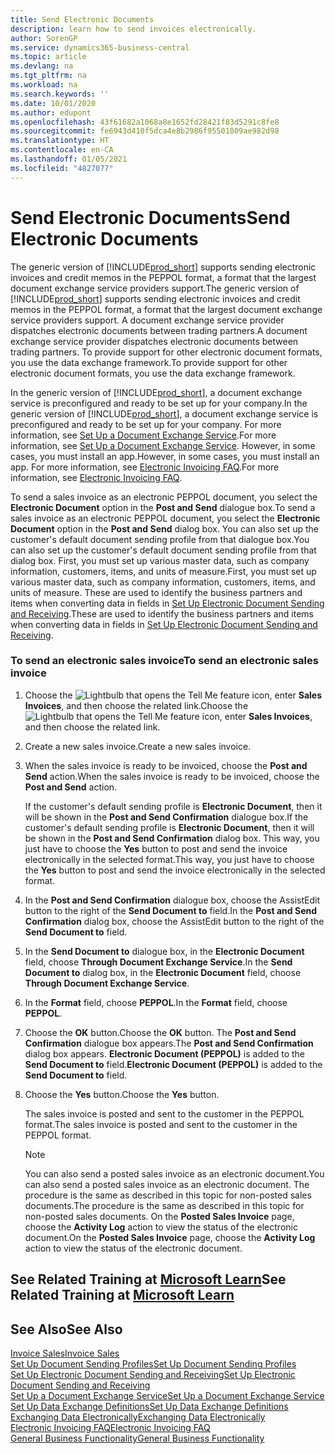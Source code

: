 ```yaml
---
title: Send Electronic Documents
description: learn how to send invoices electronically.
author: SorenGP
ms.service: dynamics365-business-central
ms.topic: article
ms.devlang: na
ms.tgt_pltfrm: na
ms.workload: na
ms.search.keywords: ''
ms.date: 10/01/2020
ms.author: edupont
ms.openlocfilehash: 43f61682a1068a8e1652fd28421f83d5291c8fe8
ms.sourcegitcommit: fe6943d410f5dca4e8b2986f95501009ae982d98
ms.translationtype: HT
ms.contentlocale: en-CA
ms.lasthandoff: 01/05/2021
ms.locfileid: "4827077"
---
```

# <a name="send-electronic-documents"></a><span data-ttu-id="16704-103">Send Electronic Documents</span><span class="sxs-lookup"><span data-stu-id="16704-103">Send Electronic Documents</span></span>

<span data-ttu-id="16704-104">The generic version of [!INCLUDE[prod_short](includes/prod_short.md)] supports sending electronic invoices and credit memos in the PEPPOL format, a format that the largest document exchange service providers support.</span><span class="sxs-lookup"><span data-stu-id="16704-104">The generic version of [!INCLUDE[prod_short](includes/prod_short.md)] supports sending electronic invoices and credit memos in the PEPPOL format, a format that the largest document exchange service providers support.</span></span> <span data-ttu-id="16704-105">A document exchange service provider dispatches electronic documents between trading partners.</span><span class="sxs-lookup"><span data-stu-id="16704-105">A document exchange service provider dispatches electronic documents between trading partners.</span></span> <span data-ttu-id="16704-106">To provide support for other electronic document formats, you use the data exchange framework.</span><span class="sxs-lookup"><span data-stu-id="16704-106">To provide support for other electronic document formats, you use the data exchange framework.</span></span>  

 <span data-ttu-id="16704-107">In the generic version of [!INCLUDE[prod_short](includes/prod_short.md)], a document exchange service is preconfigured and ready to be set up for your company.</span><span class="sxs-lookup"><span data-stu-id="16704-107">In the generic version of [!INCLUDE[prod_short](includes/prod_short.md)], a document exchange service is preconfigured and ready to be set up for your company.</span></span> <span data-ttu-id="16704-108">For more information, see [Set Up a Document Exchange Service](across-how-to-set-up-a-document-exchange-service.md).</span><span class="sxs-lookup"><span data-stu-id="16704-108">For more information, see [Set Up a Document Exchange Service](across-how-to-set-up-a-document-exchange-service.md).</span></span> <span data-ttu-id="16704-109">However, in some cases, you must install an app.</span><span class="sxs-lookup"><span data-stu-id="16704-109">However, in some cases, you must install an app.</span></span> <span data-ttu-id="16704-110">For more information, see [Electronic Invoicing FAQ](faq-electronic-invoicing.yml).</span><span class="sxs-lookup"><span data-stu-id="16704-110">For more information, see [Electronic Invoicing FAQ](faq-electronic-invoicing.yml).</span></span>  

 <span data-ttu-id="16704-111">To send a sales invoice as an electronic PEPPOL document, you select the **Electronic Document** option in the **Post and Send** dialogue box.</span><span class="sxs-lookup"><span data-stu-id="16704-111">To send a sales invoice as an electronic PEPPOL document, you select the **Electronic Document** option in the **Post and Send** dialog box.</span></span> <span data-ttu-id="16704-112">You can also set up the customer's default document sending profile from that dialogue box.</span><span class="sxs-lookup"><span data-stu-id="16704-112">You can also set up the customer's default document sending profile from that dialog box.</span></span> <span data-ttu-id="16704-113">First, you must set up various master data, such as company information, customers, items, and units of measure.</span><span class="sxs-lookup"><span data-stu-id="16704-113">First, you must set up various master data, such as company information, customers, items, and units of measure.</span></span> <span data-ttu-id="16704-114">These are used to identify the business partners and items when converting data in fields in [Set Up Electronic Document Sending and Receiving](across-how-to-set-up-electronic-document-sending-and-receiving.md).</span><span class="sxs-lookup"><span data-stu-id="16704-114">These are used to identify the business partners and items when converting data in fields in [Set Up Electronic Document Sending and Receiving](across-how-to-set-up-electronic-document-sending-and-receiving.md).</span></span>  

### <a name="to-send-an-electronic-sales-invoice"></a><span data-ttu-id="16704-115">To send an electronic sales invoice</span><span class="sxs-lookup"><span data-stu-id="16704-115">To send an electronic sales invoice</span></span>

1. <span data-ttu-id="16704-116">Choose the ![Lightbulb that opens the Tell Me feature](media/ui-search/search_small.png "Tell me what you want to do") icon, enter **Sales Invoices**, and then choose the related link.</span><span class="sxs-lookup"><span data-stu-id="16704-116">Choose the ![Lightbulb that opens the Tell Me feature](media/ui-search/search_small.png "Tell me what you want to do") icon, enter **Sales Invoices**, and then choose the related link.</span></span>  

2. <span data-ttu-id="16704-117">Create a new sales invoice.</span><span class="sxs-lookup"><span data-stu-id="16704-117">Create a new sales invoice.</span></span>  

3. <span data-ttu-id="16704-118">When the sales invoice is ready to be invoiced, choose the **Post and Send** action.</span><span class="sxs-lookup"><span data-stu-id="16704-118">When the sales invoice is ready to be invoiced, choose the **Post and Send** action.</span></span>  

     <span data-ttu-id="16704-119">If the customer's default sending profile is **Electronic Document**, then it will be shown in the **Post and Send Confirmation** dialogue box.</span><span class="sxs-lookup"><span data-stu-id="16704-119">If the customer's default sending profile is **Electronic Document**, then it will be shown in the **Post and Send Confirmation** dialog box.</span></span> <span data-ttu-id="16704-120">This way, you just have to choose the **Yes** button to post and send the invoice electronically in the selected format.</span><span class="sxs-lookup"><span data-stu-id="16704-120">This way, you just have to choose the **Yes** button to post and send the invoice electronically in the selected format.</span></span>  

4. <span data-ttu-id="16704-121">In the **Post and Send Confirmation** dialogue box, choose the AssistEdit button to the right of the **Send Document to** field.</span><span class="sxs-lookup"><span data-stu-id="16704-121">In the **Post and Send Confirmation** dialog box, choose the AssistEdit button to the right of the **Send Document to** field.</span></span>  

5. <span data-ttu-id="16704-122">In the **Send Document to** dialogue box, in the **Electronic Document** field, choose **Through Document Exchange Service**.</span><span class="sxs-lookup"><span data-stu-id="16704-122">In the **Send Document to** dialog box, in the **Electronic Document** field, choose **Through Document Exchange Service**.</span></span>  

6. <span data-ttu-id="16704-123">In the **Format** field, choose **PEPPOL**.</span><span class="sxs-lookup"><span data-stu-id="16704-123">In the **Format** field, choose **PEPPOL**.</span></span>  

7. <span data-ttu-id="16704-124">Choose the **OK** button.</span><span class="sxs-lookup"><span data-stu-id="16704-124">Choose the **OK** button.</span></span> <span data-ttu-id="16704-125">The **Post and Send Confirmation** dialogue box appears.</span><span class="sxs-lookup"><span data-stu-id="16704-125">The **Post and Send Confirmation** dialog box appears.</span></span> <span data-ttu-id="16704-126">**Electronic Document (PEPPOL)** is added to the **Send Document to** field.</span><span class="sxs-lookup"><span data-stu-id="16704-126">**Electronic Document (PEPPOL)** is added to the **Send Document to** field.</span></span>  

8. <span data-ttu-id="16704-127">Choose the **Yes** button.</span><span class="sxs-lookup"><span data-stu-id="16704-127">Choose the **Yes** button.</span></span>  

     <span data-ttu-id="16704-128">The sales invoice is posted and sent to the customer in the PEPPOL format.</span><span class="sxs-lookup"><span data-stu-id="16704-128">The sales invoice is posted and sent to the customer in the PEPPOL format.</span></span>  

    > [!NOTE]  
    >  <span data-ttu-id="16704-129">You can also send a posted sales invoice as an electronic document.</span><span class="sxs-lookup"><span data-stu-id="16704-129">You can also send a posted sales invoice as an electronic document.</span></span> <span data-ttu-id="16704-130">The procedure is the same as described in this topic for non-posted sales documents.</span><span class="sxs-lookup"><span data-stu-id="16704-130">The procedure is the same as described in this topic for non-posted sales documents.</span></span> <span data-ttu-id="16704-131">On the **Posted Sales Invoice** page, choose the **Activity Log** action to view the status of the electronic document.</span><span class="sxs-lookup"><span data-stu-id="16704-131">On the **Posted Sales Invoice** page, choose the **Activity Log** action to view the status of the electronic document.</span></span>  

## <a name="see-related-training-at-microsoft-learn"></a><span data-ttu-id="16704-132">See Related Training at [Microsoft Learn](/learn/modules/electronic-documents-dynamics-365-business-central/index)</span><span class="sxs-lookup"><span data-stu-id="16704-132">See Related Training at [Microsoft Learn](/learn/modules/electronic-documents-dynamics-365-business-central/index)</span></span>

## <a name="see-also"></a><span data-ttu-id="16704-133">See Also</span><span class="sxs-lookup"><span data-stu-id="16704-133">See Also</span></span>

[<span data-ttu-id="16704-134">Invoice Sales</span><span class="sxs-lookup"><span data-stu-id="16704-134">Invoice Sales</span></span>](sales-how-invoice-sales.md)  
[<span data-ttu-id="16704-135">Set Up Document Sending Profiles</span><span class="sxs-lookup"><span data-stu-id="16704-135">Set Up Document Sending Profiles</span></span>](sales-how-setup-document-send-profiles.md)  
[<span data-ttu-id="16704-136">Set Up Electronic Document Sending and Receiving</span><span class="sxs-lookup"><span data-stu-id="16704-136">Set Up Electronic Document Sending and Receiving</span></span>](across-how-to-set-up-electronic-document-sending-and-receiving.md)  
[<span data-ttu-id="16704-137">Set Up a Document Exchange Service</span><span class="sxs-lookup"><span data-stu-id="16704-137">Set Up a Document Exchange Service</span></span>](across-how-to-set-up-a-document-exchange-service.md)  
[<span data-ttu-id="16704-138">Set Up Data Exchange Definitions</span><span class="sxs-lookup"><span data-stu-id="16704-138">Set Up Data Exchange Definitions</span></span>](across-how-to-set-up-data-exchange-definitions.md)  
[<span data-ttu-id="16704-139">Exchanging Data Electronically</span><span class="sxs-lookup"><span data-stu-id="16704-139">Exchanging Data Electronically</span></span>](across-data-exchange.md)  
[<span data-ttu-id="16704-140">Electronic Invoicing FAQ</span><span class="sxs-lookup"><span data-stu-id="16704-140">Electronic Invoicing FAQ</span></span>](faq-electronic-invoicing.yml)  
[<span data-ttu-id="16704-141">General Business Functionality</span><span class="sxs-lookup"><span data-stu-id="16704-141">General Business Functionality</span></span>](ui-across-business-areas.md)  
